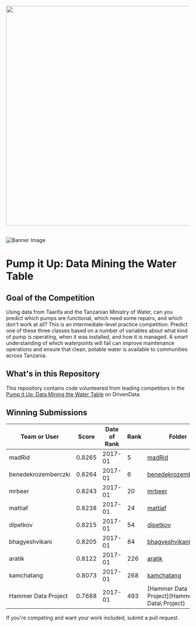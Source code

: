 [<img src='https://s3.amazonaws.com/drivendata-public-assets/logo-white-blue.png' width='600'>](https://www.drivendata.org/)
<br><br>

![Banner Image](https://s3.amazonaws.com:443/drivendata/comp_images/pumping.jpg)

# Pump it Up: Data Mining the Water Table

## Goal of the Competition
Using data from Taarifa and the Tanzanian Ministry of Water, can you predict which pumps are functional, which need some repairs, and which don't work at all? This is an intermediate-level practice competition. Predict one of these three classes based on a number of variables about what kind of pump is operating, when it was installed, and how it is managed. A smart understanding of which waterpoints will fail can improve maintenance operations and ensure that clean, potable water is available to communities across Tanzania.

## What's in this Repository
This repository contains code volunteered from leading competitors in the [Pump it Up: Data Mining the Water Table](https://www.drivendata.org/competitions/7/pump-it-up-data-mining-the-water-table/) on DrivenData.


## Winning Submissions

Team or User | Score | Date of Rank | Rank | Folder | Programming Language
--- | --- | --- | --- | --- | ---
madRid | 0.8265 | 2017-01 | 5 | [madRid](madRid) | R
benedekrozemberczki | 0.8264 | 2017-01 | 6 | [benedekrozemberczki](benedekrozemberczki) | R
mrbeer | 0.8243 | 2017-01 | 20 | [mrbeer](mrbeer) | Python
mattiaf | 0.8238 | 2017-01 | 24 | [mattiaf](mattiaf) | Python
dipetkov | 0.8215 | 2017-01 | 54 | [dipetkov](dipetkov) | R
bhagyeshvikani | 0.8205 | 2017-01 | 84 | [bhagyeshvikani](bhagyeshvikani) | Python
aratik | 0.8122 | 2017-01 | 226 | [aratik](aratik) | R
kamchatang | 0.8073 | 2017-01 | 268 | [kamchatang](kamchatang) | Python
Hammer Data Project | 0.7688 | 2017-01 | 493 | [Hammer Data Project](Hammer\ Data\ Project) | R


If you're competing and want your work included, submit a pull request.
